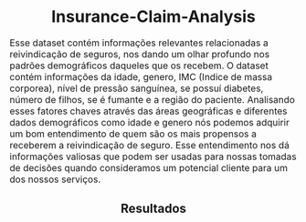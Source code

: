 <h1 style="text-align: center;">Insurance-Claim-Analysis</h1>

<p style="font-size: 16px;">Esse dataset contém informações relevantes relacionadas a reivindicação de seguros, nos dando um olhar profundo nos padrões demográficos daqueles que os recebem. O dataset contém informações da idade, genero, IMC (Indice de massa corporea), nível de pressão sanguínea, se possuí diabetes, número de filhos, se é fumante e a região do paciente. Analisando esses fatores chaves através das áreas geográficas e diferentes dados demográficos como idade e genero nós podemos adquirir um bom entendimento de quem são os mais propensos a receberem a reivindicação de seguro. Esse entendimento nos dá informações valiosas que podem ser usadas para nossas tomadas de decisões quando consideramos um potencial cliente para um dos nossos serviços.</p>

<h2 style="text-align: center;">Resultados</h2>

<p style="font-size: 16px;"></p>